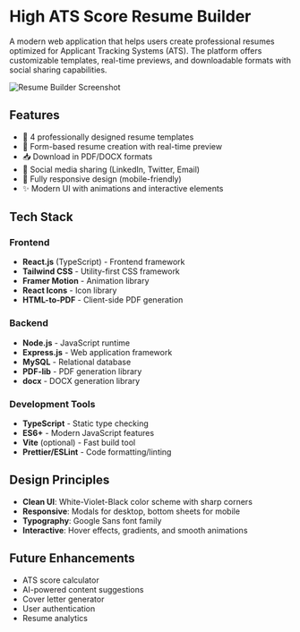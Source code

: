 # High ATS Score Resume Builder

A modern web application that helps users create professional resumes optimized for Applicant Tracking Systems (ATS). The platform offers customizable templates, real-time previews, and downloadable formats with social sharing capabilities.

![Resume Builder Screenshot](https://via.placeholder.com/800x500.png?text=Resume+Builder+Screenshot)

## Features

- 🎨 4 professionally designed resume templates
- 📝 Form-based resume creation with real-time preview
- 📥 Download in PDF/DOCX formats
- 🔗 Social media sharing (LinkedIn, Twitter, Email)
- 📱 Fully responsive design (mobile-friendly)
- ✨ Modern UI with animations and interactive elements

## Tech Stack

### Frontend

- **React.js** (TypeScript) - Frontend framework
- **Tailwind CSS** - Utility-first CSS framework
- **Framer Motion** - Animation library
- **React Icons** - Icon library
- **HTML-to-PDF** - Client-side PDF generation

### Backend

- **Node.js** - JavaScript runtime
- **Express.js** - Web application framework
- **MySQL** - Relational database
- **PDF-lib** - PDF generation library
- **docx** - DOCX generation library

### Development Tools

- **TypeScript** - Static type checking
- **ES6+** - Modern JavaScript features
- **Vite** (optional) - Fast build tool
- **Prettier/ESLint** - Code formatting/linting

## Design Principles

- **Clean UI**: White-Violet-Black color scheme with sharp corners
- **Responsive**: Modals for desktop, bottom sheets for mobile
- **Typography**: Google Sans font family
- **Interactive**: Hover effects, gradients, and smooth animations

## Future Enhancements

- ATS score calculator
- AI-powered content suggestions
- Cover letter generator
- User authentication
- Resume analytics
